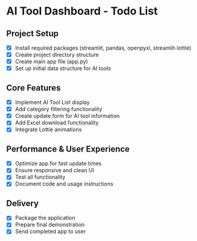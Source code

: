 # AI Tool Dashboard - Todo List

## Project Setup
- [x] Install required packages (streamlit, pandas, openpyxl, streamlit-lottie)
- [x] Create project directory structure
- [x] Create main app file (app.py)
- [x] Set up initial data structure for AI tools

## Core Features
- [x] Implement AI Tool List display
- [x] Add category filtering functionality
- [x] Create update form for AI tool information
- [x] Add Excel download functionality
- [x] Integrate Lottie animations

## Performance & User Experience
- [x] Optimize app for fast update times
- [x] Ensure responsive and clean UI
- [x] Test all functionality
- [x] Document code and usage instructions

## Delivery
- [x] Package the application
- [x] Prepare final demonstration
- [x] Send completed app to user
